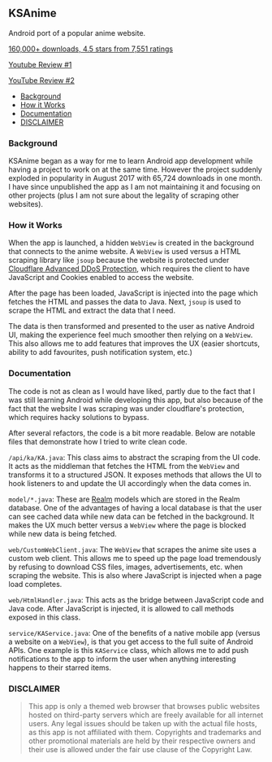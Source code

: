 ## KSAnime

Android port of a popular anime website.

[160,000+ downloads, 4.5 stars from 7,551 ratings](https://www.appbrain.com/app/ksanime/com.daose.ksanime)

[Youtube Review #1](https://www.youtube.com/watch?v=W-h5qCTBch0)

[YouTube Review #2](https://www.youtube.com/watch?v=eyi5KoziqXI)

- [Background](#background)
- [How it Works](#how-it-works)
- [Documentation](#documentation)
- [DISCLAIMER](#disclaimer)

### Background

KSAnime began as a way for me to learn Android app development while having a project to work on at the same time. However the project suddenly exploded in popularity in August 2017 with 65,724 downloads in one month. I have since unpublished the app as I am not maintaining it and focusing on other projects (plus I am not sure about the legality of scraping other websites).

### How it Works

When the app is launched, a hidden `WebView` is created in the background that connects to the anime website. A `WebView` is used versus a HTML scraping library like `jsoup` because the website is protected under [Cloudflare Advanced DDoS Protection](https://open.spotify.com/browse/featured), which requires the client to have JavaScript and Cookies enabled to access the website.

After the page has been loaded, JavaScript is injected into the page which fetches the HTML and passes the data to Java. Next, `jsoup` is used to scrape the HTML and extract the data that I need.

The data is then transformed and presented to the user as native Android UI, making the experience feel much smoother then relying on a `WebView`. This also allows me to add features that improves the UX (easier shortcuts, ability to add favourites, push notification system, etc.)

### Documentation

The code is not as clean as I would have liked, partly due to the fact that I was still learning Android while developing this app, but also because of the fact that the website I was scraping was under cloudflare's protection, which requires hacky solutions to bypass.

After several refactors, the code is a bit more readable. Below are notable files that demonstrate how I tried to write clean code.

`/api/ka/KA.java`: This class aims to abstract the scraping from the UI code. It acts as the middleman that fetches the HTML from the `WebView` and transforms it to a structured JSON. It exposes methods that allows the UI to hook listeners to and update the UI accordingly when the data comes in.

`model/*.java`: These are [Realm](https://realm.io) models which are stored in the Realm database. One of the advantages of having a local database is that the user can see cached data while new data can be fetched in the background. It makes the UX much better versus a `WebView` where the page is blocked while new data is being fetched.

`web/CustomWebClient.java`: The `WebView` that scrapes the anime site uses a custom web client. This allows me to speed up the page load tremendously by refusing to download CSS files, images, advertisements, etc. when scraping the website. This is also where JavaScript is injected when a page load completes.

`web/HtmlHandler.java`: This acts as the bridge between JavaScript code and Java code. After JavaScript is injected, it is allowed to call methods exposed in this class.

`service/KAService.java`: One of the benefits of a native mobile app (versus a website on a `WebView`), is that you get access to the full suite of Android APIs. One example is this `KAService` class, which allows me to add push notifications to the app to inform the user when anything interesting happens to their starred items.

### DISCLAIMER

>This app is only a themed web browser that browses public websites hosted on third-party servers which are freely available for all internet users. Any legal issues should be taken up with the actual file hosts, as this app is not affiliated with them. Copyrights and trademarks and other promotional materials are held by their respective owners and their use is allowed under the fair use clause of the Copyright Law.
